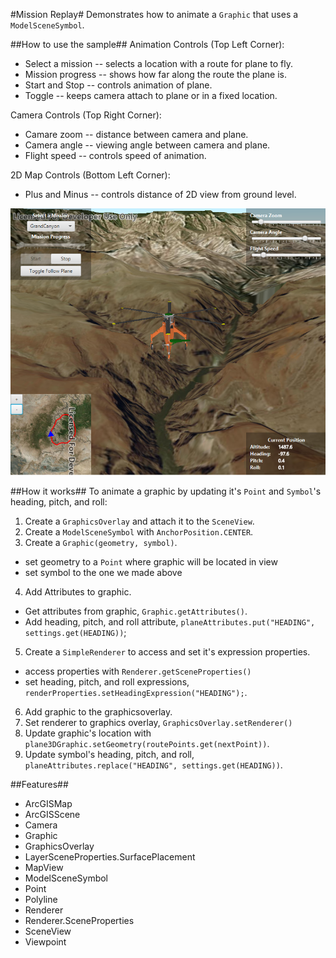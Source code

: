 #Mission Replay#
Demonstrates how to animate a `Graphic` that uses a `ModelSceneSymbol`. 

##How to use the sample##
Animation Controls (Top Left Corner):
  - Select a mission -- selects a location with a route for plane to fly.
  - Mission progress -- shows how far along the route the plane is.
  - Start and Stop -- controls animation of plane.
  - Toggle -- keeps camera attach to plane or in a fixed location.
  
Camera Controls (Top Right Corner):
  - Camare zoom -- distance between camera and plane.
  - Camera angle -- viewing angle between camera and plane.
  - Flight speed -- controls speed of animation.
  
2D Map Controls (Bottom Left Corner):
  - Plus and Minus -- controls distance of 2D view from ground level.

![](Mission_Replay.png)


##How it works##
To animate a graphic by updating it's `Point` and `Symbol`'s heading, pitch, and roll:

1. Create a `GraphicsOverlay` and attach it to the `SceneView`.
2. Create a `ModelSceneSymbol` with `AnchorPosition.CENTER`.
3. Create a `Graphic(geometry, symbol)`.
  - set geometry to a `Point` where graphic will be located in view
  - set symbol to the one we made above
4. Add Attributes to graphic.
  - Get attributes from graphic, `Graphic.getAttributes()`.
  - Add heading, pitch, and roll attribute, `planeAttributes.put("HEADING", settings.get(HEADING))`;
5. Create a `SimpleRenderer` to access and set it's expression properties.
  - access properties with `Renderer.getSceneProperties()`
  - set heading, pitch, and roll expressions, `renderProperties.setHeadingExpression("HEADING");`.
6. Add graphic to the graphicsoverlay.
7. Set renderer to graphics overlay, `GraphicsOverlay.setRenderer()`
7. Update graphic's location with `plane3DGraphic.setGeometry(routePoints.get(nextPoint))`.
8. Update symbol's heading, pitch, and roll, `planeAttributes.replace("HEADING", settings.get(HEADING))`.

##Features##
- ArcGISMap
- ArcGISScene
- Camera
- Graphic
- GraphicsOverlay
- LayerSceneProperties.SurfacePlacement
- MapView
- ModelSceneSymbol
- Point
- Polyline
- Renderer
- Renderer.SceneProperties
- SceneView
- Viewpoint
